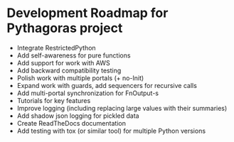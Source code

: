 # Development Roadmap for Pythagoras project

* Integrate RestrictedPython
* Add self-awareness for pure functions
* Add support for work with AWS
* Add backward compatibility testing
* Polish work with multiple portals (+ no-Init)
* Expand work with guards, add sequencers for recursive calls
* Add multi-portal synchronization for FnOutput-s
* Tutorials for key features
* Improve logging (including replacing large values with their summaries)
* Add shadow json logging for pickled data
* Create ReadTheDocs documentation
* Add testing with tox (or similar tool) for multiple Python versions